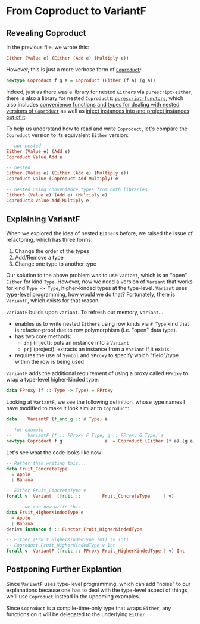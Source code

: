 # From Coproduct to VariantF

## Revealing Coproduct

In the previous file, we wrote this:
```purescript
Either (Value e) (Either (Add e) (Multiply e))
```
However, this is just a more verbose form of [`Coproduct`](https://pursuit.purescript.org/packages/purescript-functors/3.0.1/docs/Data.Functor.Coproduct#t:Coproduct):
```purescript
newtype Coproduct f g a = Coproduct (Either (f a) (g a))
```
Indeed, just as there was a library for nested `Either`s via `purescript-either`, there is also a library for nested `Coproduct`s: [`purescript-functors`](https://pursuit.purescript.org/packages/purescript-functors/3.0.1/docs/Data.Functor.Coproduct#t:Coproduct), which also includes [convenience functions and types for dealing with nested versions of `Coproduct`](https://pursuit.purescript.org/packages/purescript-functors/3.0.1/docs/Data.Functor.Coproduct.Nested) as well as [inject instances into and project instances out of it](https://pursuit.purescript.org/packages/purescript-functors/3.0.1/docs/Data.Functor.Coproduct.Inject).

To help us understand how to read and write `Coproduct`, let's compare the `Coproduct` version to its equivalent `Either` version:
```purescript
-- not nested
Either (Value e) (Add e)
Coproduct Value Add e

-- nested
Either (Value e) (Either (Add e) (Multiply e))
Coproduct Value (Coproduct Add Multiply) e

-- nested using convenience types from both libraries
Either3 (Value e) (Add e) (Multiply e)
Coproduct3 Value Add Multiply e
```

## Explaining VariantF

When we explored the idea of nested `Either`s before, we raised the issue of refactoring, which has three forms:
1. Change the order of the types
2. Add/Remove a type
3. Change one type to another type

Our solution to the above problem was to use `Variant`, which is an "open" `Either` for kind `Type`. However, now we need a version of `Variant` that works for kind `Type -> Type`, higher-kinded types at the type-level.  `Variant` uses type-level programming, how would we do that? Fortunately, there is `VariantF`, which exists for that reason.

`VariantF` builds upon `Variant`. To refresh our memory, `Variant`...
- enables us to write nested `Either`s using row kinds via `# Type` kind that is refactor-proof due to row polymorphism (i.e. "open" data type).
- has two core methods:
    - `inj` (inject): puts an instance into a `Variant`
    - `prj` (project): extracts an instance from a `Variant` if it exists
- requires the use of `Symbol` and `SProxy` to specify which "field"/type within the row is being used

`VariantF` adds the additional requirement of using a proxy called `FProxy` to wrap a type-level higher-kinded type:
```purescript
data FProxy (f :: Type -> Type) = FProxy
```
Looking at `VariantF`, we see the following definition, whose type names I have modified to make it look similar to `Coproduct`:
```purescript
data    VariantF (f_and_g :: # Type) a

-- for example
--      VariantF (f :: FProxy F_Type, g :: FProxy G_Type) a
newtype Coproduct f g                a  = Coproduct (Either (f a) (g a))
```

Let's see what the code looks like now:
```purescript
-- Rather than writing this...
data Fruit_ConcreteType
  = Apple
  | Banana

-- Either Fruit_ConcreteType v
forall v. Variant  (fruit ::        Fruit_ConcreteType     | v)

-- ... we can now write this...
data Fruit_HigherKindedType e
  = Apple
  | Banana
derive instance f :: Functor Fruit_HigherKindedType

-- Either (Fruit_HigherKindedType Int) (v Int)
-- Coproduct Fruit_HigherKindedType v Int
forall v. VariantF (fruit :: FProxy Fruit_HigherKindedType | v) Int
```

## Postponing Further Explantion

Since `VariantF` uses type-level programming, which can add "noise" to our explanations because one has to deal with the type-level aspect of things, we'll use `Coproduct` instead in the upcoming examples.

Since `Coproduct` is a compile-time-only type that wraps `Either`, any functions on it will be delegated to the underlying `Either`.
